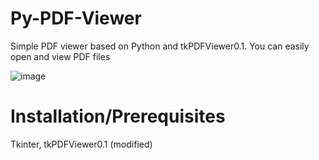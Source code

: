 # Py-PDF-Viewer
Simple PDF viewer based on Python and tkPDFViewer0.1.
You can easily open and view PDF files

![image](https://github.com/appledino3604/Py-PDF-Viewer/assets/108740559/89f5d1e6-b578-4a2a-b39b-6f919a661e17)

# Installation/Prerequisites
Tkinter,
tkPDFViewer0.1 (modified)
